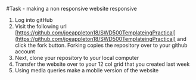 #Task - making a non responsive website responsive 

 1) Log into gitHub   
 2) Visit the following url [https://github.com/joeappleton18/SWD500TemplateingPractical](https://github.com/joeappleton18/SWD500TemplateingPractical) and click the fork button. Forking copies the repository over to your github account   
 3) Next, clone your repository to your local computer
 4) Transfer the website over to your 12 col grid that you created last week  
 5) Using media queries make a mobile version of the website
 